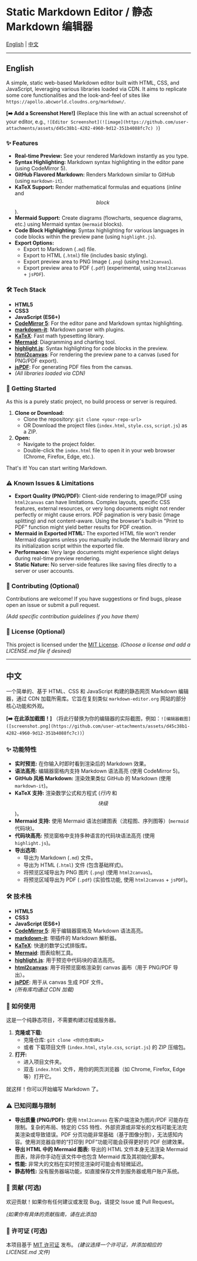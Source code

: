 # Static Markdown Editor / 静态 Markdown 编辑器

[English](#english) | [中文](#中文)

---

<a name="english"></a>

## English

A simple, static web-based Markdown editor built with HTML, CSS, and JavaScript, leveraging various libraries loaded via CDN. It aims to replicate some core functionalities and the look-and-feel of sites like `https://apollo.abcworld.cloudns.org/markdown/`.

**[➡️ Add a Screenshot Here!]**
(Replace this line with an actual screenshot of your editor, e.g., `![Editor Screenshot](![image](https://github.com/user-attachments/assets/d45c38b1-4282-4960-9d12-351b4088fc7c)
)`)

### ✨ Features

*   **Real-time Preview:** See your rendered Markdown instantly as you type.
*   **Syntax Highlighting:** Markdown syntax highlighting in the editor pane (using CodeMirror 5).
*   **GitHub Flavored Markdown:** Renders Markdown similar to GitHub (using `markdown-it`).
*   **KaTeX Support:** Render mathematical formulas and equations ($inline$ and $$block$$).
*   **Mermaid Support:** Create diagrams (flowcharts, sequence diagrams, etc.) using Mermaid syntax (```mermaid``` blocks).
*   **Code Block Highlighting:** Syntax highlighting for various languages in code blocks within the preview pane (using `highlight.js`).
*   **Export Options:**
    *   Export to Markdown (`.md`) file.
    *   Export to HTML (`.html`) file (includes basic styling).
    *   Export preview area to PNG Image (`.png`) (using `html2canvas`).
    *   Export preview area to PDF (`.pdf`) (experimental, using `html2canvas` + `jsPDF`).

### 🛠 Tech Stack

*   **HTML5**
*   **CSS3**
*   **JavaScript (ES6+)**
*   **[CodeMirror 5](https://codemirror.net/5/)**: For the editor pane and Markdown syntax highlighting.
*   **[markdown-it](https://github.com/markdown-it/markdown-it)**: Markdown parser with plugins.
*   **[KaTeX](https://katex.org/)**: Fast math typesetting library.
*   **[Mermaid](https://mermaid.js.org/)**: Diagramming and charting tool.
*   **[highlight.js](https://highlightjs.org/)**: Syntax highlighting for code blocks in the preview.
*   **[html2canvas](https://html2canvas.hertzen.com/)**: For rendering the preview pane to a canvas (used for PNG/PDF export).
*   **[jsPDF](https://github.com/parallax/jsPDF)**: For generating PDF files from the canvas.
*   _(All libraries loaded via CDN)_

### 🚀 Getting Started

As this is a purely static project, no build process or server is required.

1.  **Clone or Download:**
    *   Clone the repository: `git clone <your-repo-url>`
    *   OR Download the project files (`index.html`, `style.css`, `script.js`) as a ZIP.
2.  **Open:**
    *   Navigate to the project folder.
    *   Double-click the `index.html` file to open it in your web browser (Chrome, Firefox, Edge, etc.).

That's it! You can start writing Markdown.

### ⚠️ Known Issues & Limitations

*   **Export Quality (PNG/PDF):** Client-side rendering to image/PDF using `html2canvas` can have limitations. Complex layouts, specific CSS features, external resources, or very long documents might not render perfectly or might cause errors. PDF pagination is very basic (image splitting) and not content-aware. Using the browser's built-in "Print to PDF" function might yield better results for PDF creation.
*   **Mermaid in Exported HTML:** The exported HTML file won't render Mermaid diagrams unless you manually include the Mermaid library and its initialization script within the exported file.
*   **Performance:** Very large documents might experience slight delays during real-time preview rendering.
*   **Static Nature:** No server-side features like saving files directly to a server or user accounts.

### 🤝 Contributing (Optional)

Contributions are welcome! If you have suggestions or find bugs, please open an issue or submit a pull request.

*(Add specific contribution guidelines if you have them)*

### 📄 License (Optional)

This project is licensed under the [MIT License](LICENSE.md).
*(Choose a license and add a LICENSE.md file if desired)*

---

<a name="中文"></a>

## 中文

一个简单的、基于 HTML、CSS 和 JavaScript 构建的静态网页 Markdown 编辑器，通过 CDN 加载所需库。它旨在复刻类似 `markdown-editor.org` 网站的部分核心功能和外观。

**[➡️ 在此添加截图！]**
（将此行替换为你的编辑器的实际截图，例如：`![编辑器截图]([screenshot.png](https://github.com/user-attachments/assets/d45c38b1-4282-4960-9d12-351b4088fc7c))`）

### ✨ 功能特性

*   **实时预览:** 在你输入时即时看到渲染后的 Markdown 效果。
*   **语法高亮:** 编辑器窗格内支持 Markdown 语法高亮 (使用 CodeMirror 5)。
*   **GitHub 风格 Markdown:** 渲染效果类似 GitHub 的 Markdown (使用 `markdown-it`)。
*   **KaTeX 支持:** 渲染数学公式和方程式 ($行内$ 和 $$块级$$)。
*   **Mermaid 支持:** 使用 Mermaid 语法创建图表（流程图、序列图等）(```mermaid``` 代码块)。
*   **代码块高亮:** 预览窗格中支持多种语言的代码块语法高亮 (使用 `highlight.js`)。
*   **导出选项:**
    *   导出为 Markdown (`.md`) 文件。
    *   导出为 HTML (`.html`) 文件 (包含基础样式)。
    *   将预览区域导出为 PNG 图片 (`.png`) (使用 `html2canvas`)。
    *   将预览区域导出为 PDF (`.pdf`) (实验性功能, 使用 `html2canvas` + `jsPDF`)。

### 🛠 技术栈

*   **HTML5**
*   **CSS3**
*   **JavaScript (ES6+)**
*   **[CodeMirror 5](https://codemirror.net/5/)**: 用于编辑器窗格及 Markdown 语法高亮。
*   **[markdown-it](https://github.com/markdown-it/markdown-it)**: 带插件的 Markdown 解析器。
*   **[KaTeX](https://katex.org/)**: 快速的数学公式排版库。
*   **[Mermaid](https://mermaid.js.org/)**: 图表绘制工具。
*   **[highlight.js](https://highlightjs.org/)**: 用于预览中代码块的语法高亮。
*   **[html2canvas](https://html2canvas.hertzen.com/)**: 用于将预览窗格渲染到 canvas 画布（用于 PNG/PDF 导出）。
*   **[jsPDF](https://github.com/parallax/jsPDF)**: 用于从 canvas 生成 PDF 文件。
*   _(所有库均通过 CDN 加载)_

### 🚀 如何使用

这是一个纯静态项目，不需要构建过程或服务器。

1.  **克隆或下载:**
    *   克隆仓库: `git clone <你的仓库URL>`
    *   或者 下载项目文件 (`index.html`, `style.css`, `script.js`) 的 ZIP 压缩包。
2.  **打开:**
    *   进入项目文件夹。
    *   双击 `index.html` 文件，用你的网页浏览器（如 Chrome, Firefox, Edge 等）打开它。

就这样！你可以开始编写 Markdown 了。

### ⚠️ 已知问题与限制

*   **导出质量 (PNG/PDF):** 使用 `html2canvas` 在客户端渲染为图片/PDF 可能存在限制。复杂的布局、特定的 CSS 特性、外部资源或非常长的文档可能无法完美渲染或导致错误。PDF 分页功能非常基础（基于图像分割），无法感知内容。使用浏览器自带的“打印到 PDF”功能可能会获得更好的 PDF 创建效果。
*   **导出 HTML 中的 Mermaid 图表:** 导出的 HTML 文件本身无法渲染 Mermaid 图表，除非你手动在该文件中也包含 Mermaid 库及其初始化脚本。
*   **性能:** 非常大的文档在实时预览渲染时可能会有轻微延迟。
*   **静态特性:** 没有服务器端功能，如直接保存文件到服务器或用户账户系统。

### 🤝 贡献 (可选)

欢迎贡献！如果你有任何建议或发现 Bug，请提交 Issue 或 Pull Request。

*(如果你有具体的贡献指南，请在此添加)*

### 📄 许可证 (可选)

本项目基于 [MIT 许可证](LICENSE.md) 发布。
*(建议选择一个许可证，并添加相应的 LICENSE.md 文件)*
